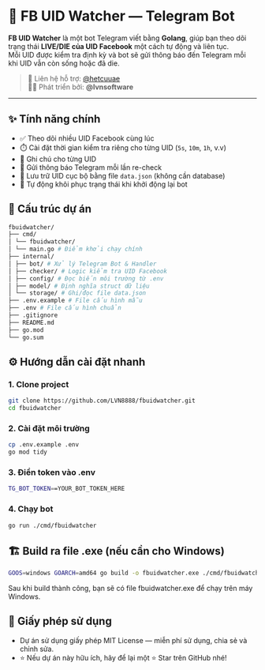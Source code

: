 # 🚀 FB UID Watcher — Telegram Bot

**FB UID Watcher** là một bot Telegram viết bằng **Golang**, giúp bạn theo dõi trạng thái **LIVE/DIE của UID Facebook** một cách tự động và liên tục.  
Mỗi UID được kiểm tra định kỳ và bot sẽ gửi thông báo đến Telegram mỗi khi UID vẫn còn sống hoặc đã die.

> 💬 Liên hệ hỗ trợ: [@hetcuuae](https://t.me/hetcuuae)  
> 👨‍💻 Phát triển bởi: **@lvnsoftware**

---

## ✨ Tính năng chính

- ✅ Theo dõi nhiều UID Facebook cùng lúc
- ⏱️ Cài đặt thời gian kiểm tra riêng cho từng UID (`5s`, `10m`, `1h`, v.v)
- 📌 Ghi chú cho từng UID
- 🔔 Gửi thông báo Telegram mỗi lần re-check
- 💾 Lưu trữ UID cục bộ bằng file `data.json` (không cần database)
- 🔄 Tự động khôi phục trạng thái khi khởi động lại bot

## 🧱 Cấu trúc dự án

```bash
fbuidwatcher/
├── cmd/
│ └── fbuidwatcher/
│ └── main.go # Điểm khởi chạy chính
├── internal/
│ ├── bot/ # Xử lý Telegram Bot & Handler
│ ├── checker/ # Logic kiểm tra UID Facebook
│ ├── config/ # Đọc biến môi trường từ .env
│ ├── model/ # Định nghĩa struct dữ liệu
│ └── storage/ # Ghi/đọc file data.json
├── .env.example # File cấu hình mẫu
├── .env # File cấu hình chuẩn
├── .gitignore
├── README.md
├── go.mod
└── go.sum
```

## ⚙️ Hướng dẫn cài đặt nhanh

### 1. Clone project

```bash
git clone https://github.com/LVN8888/fbuidwatcher.git
cd fbuidwatcher
```

### 2. Cài đặt môi trường

```bash
cp .env.example .env
go mod tidy
```
### 3. Điền token vào .env
```bash
TG_BOT_TOKEN==YOUR_BOT_TOKEN_HERE
```
### 4. Chạy bot
```bash
go run ./cmd/fbuidwatcher
```

## 🏗️ Build ra file .exe (nếu cần cho Windows)
```bash
GOOS=windows GOARCH=amd64 go build -o fbuidwatcher.exe ./cmd/fbuidwatcher
```
Sau khi build thành công, bạn sẽ có file fbuidwatcher.exe để chạy trên máy Windows.

## 📜 Giấy phép sử dụng

- Dự án sử dụng giấy phép MIT License — miễn phí sử dụng, chia sẻ và chỉnh sửa.
- ⭐ Nếu dự án này hữu ích, hãy để lại một ⭐ Star trên GitHub nhé!